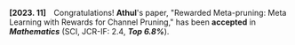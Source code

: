 **[2023. 11]** Congratulations! **Athul**'s paper, "Rewarded Meta-pruning: Meta Learning with Rewards for Channel Pruning," has been **accepted** in _**Mathematics**_ (SCI, JCR-IF: 2.4, _**Top 6.8%**_).
